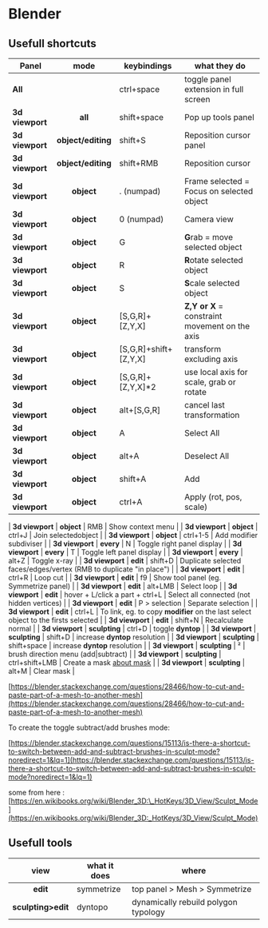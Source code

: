 
# Blender

  

## Usefull shortcuts

  

| Panel | mode | keybindings | what they do |
| --------------- | :-----------: | ------------------------------- | ----------------------------------------------------------------------------------------------------------- |
| **All** | | ctrl+space | toggle panel extension in full screen |
| **3d viewport** | **all** | shift+space | Pop up tools panel |
| **3d viewport** | **object/editing** | shift+S | Reposition cursor panel |
| **3d viewport** | **object/editing** | shift+RMB | Reposition cursor |
| **3d viewport** | **object** | . (numpad) | Frame selected = Focus on selected object |
| **3d viewport** | **object** | 0 (numpad) | Camera view |
| **3d viewport** | **object** | G | **G**rab = move selected object |
| **3d viewport** | **object** | R | **R**otate selected object |
| **3d viewport** | **object** | S | **S**cale selected object |
| **3d viewport** | **object** | [S,G,R]+[Z,Y,X] | **Z,Y or X** = constraint movement on the axis |
| **3d viewport** | **object** | [S,G,R]+shift+[Z,Y,X] | transform excluding axis |
| **3d viewport** | **object** | [S,G,R]+[Z,Y,X]*2 | use local axis for scale, grab or rotate |
| **3d viewport** | **object** | alt+[S,G,R] | cancel last transformation |
| **3d viewport** | **object** | A | Select All |
| **3d viewport** | **object** | alt+A | Deselect All |
| **3d viewport** | **object** | shift+A | Add |
| **3d viewport** | **object** | ctrl+A | Apply (rot, pos, scale) |

| **3d viewport** | **object** | RMB | Show context menu |
| **3d viewport** | **object** | ctrl+J | Join selectedobject |
| **3d viewport** | **object** | ctrl+1-5 | Add modifier subdiviser |
| **3d viewport** | **every** | N | Toggle right panel display |
| **3d viewport** | **every** | T | Toggle left panel display |
| **3d viewport** | **every** | alt+Z | Toggle x-ray |
| **3d viewport** | **edit** | shift+D | Duplicate selected faces/edges/vertex (RMB to duplicate "in place") |
| **3d viewport** | **edit** | ctrl+R | Loop cut |
| **3d viewport** | **edit** | f9 | Show tool panel (eg. Symmetrize panel) |
| **3d viewport** | **edit** | alt+LMB | Select loop |
| **3d viewport** | **edit** | hover + L/click a part + ctrl+L | Select all connected (not hidden vertices) |
| **3d viewport** | **edit** | P > selection | Separate selection |
| **3d viewport** | **edit** | ctrl+L | To link, eg. to copy **modifier** on the last select object to the firsts selected |
| **3d viewport** | **edit** | shift+N | Recalculate normal |
| **3d viewport** | **sculpting** | ctrl+D | toggle **dyntop** |
| **3d viewport** | **sculpting** | shift+D | increase **dyntop** resolution |
| **3d viewport** | **sculpting** | shift+space | increase **dyntop** resolution |
| **3d viewport** | **sculpting** | ² | brush direction menu (add\|subtract) |
| **3d viewport** | **sculpting** | ctrl+shift+LMB | Create a mask [about mask](https://docs.blender.org/manual/en/latest/sculpt_paint/sculpting/hide_mask.html) |
| **3d viewport** | **sculpting** | alt+M | Clear mask |

[https://blender.stackexchange.com/questions/28466/how-to-cut-and-paste-part-of-a-mesh-to-another-mesh](https://blender.stackexchange.com/questions/28466/how-to-cut-and-paste-part-of-a-mesh-to-another-mesh)

To create the toggle subtract/add brushes mode:

[https://blender.stackexchange.com/questions/15113/is-there-a-shortcut-to-switch-between-add-and-subtract-brushes-in-sculpt-mode?noredirect=1&lq=1](https://blender.stackexchange.com/questions/15113/is-there-a-shortcut-to-switch-between-add-and-subtract-brushes-in-sculpt-mode?noredirect=1&lq=1)

 
some from here : [https://en.wikibooks.org/wiki/Blender_3D:\_HotKeys/3D_View/Sculpt_Mode](https://en.wikibooks.org/wiki/Blender_3D:_HotKeys/3D_View/Sculpt_Mode)

## Usefull tools

| view | what it does | where |
| :----------------: | ------------ | ------------------------------------ |
| **edit** | symmetrize | top panel > Mesh > Symmetrize |
| **sculpting>edit** | dyntopo | dynamically rebuild polygon typology |
<!--stackedit_data:
eyJoaXN0b3J5IjpbLTIxMTQwNzczNTksMTE0NTUxMzAwMywtMT
U0ODg4MjMyNSwtMTk2ODQwMDAxMiwxMzg1MzQzNjUsMTM1MDY4
NDg5NiwxMDE4NzI3ODIwLC0xNTU5MjYyMzMxLDcyNTc3NzgxNi
wtMTkzNTk0NjcxNiwtMTUzNDc3MDcwMywtMTY1OTM2MDAzMywt
MTQ5ODg5NTIwNCwtNjYyMTM5NDM2LDIwODUxMTE4MDksLTIwMD
MzMTg3NDQsMjc1Mzk0OTU3LC0xNTgzODgyOTM5LDkyMjQ5NTg5
NSwxOTk4ODc0ODEzXX0=
-->
